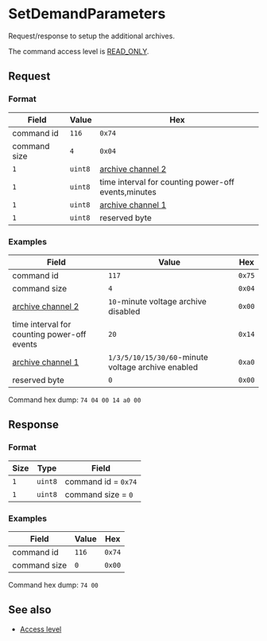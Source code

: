 # SetDemandParameters

Request/response to setup the additional archives.

The command access level is [READ_ONLY](../basics.md#command-access-level).


## Request

### Format

| Field        | Value   | Hex                                                             |
| ------------ | ------- | --------------------------------------------------------------- |
| command id   | `116`   | `0x74`                                                          |
| command size | `4`     | `0x04`                                                          |
| `1`          | `uint8` | [archive channel 2](./GetDemandParameters.md#archive-channel-2) |
| `1`          | `uint8` | time interval for counting power-off events,minutes             |
| `1`          | `uint8` | [archive channel 1](./GetDemandParameters.md#archive-channel-1) |
| `1`          | `uint8` | reserved byte                                                   |

### Examples

| Field                                                           | Value                                              | Hex    |
| --------------------------------------------------------------- | -------------------------------------------------- | ------ |
| command id                                                      | `117`                                              | `0x75` |
| command size                                                    | `4`                                                | `0x04` |
| [archive channel 2](./GetDemandParameters.md#archive-channel-2) | `10`-minute voltage archive disabled               | `0x00` |
| time interval for counting power-off events                     | `20`                                               | `0x14` |
| [archive channel 1](./GetDemandParameters.md#archive-channel-1) | `1/3/5/10/15/30/60`-minute voltage archive enabled | `0xa0` |
| reserved byte                                                   | `0`                                                | `0x00` |

Command hex dump: `74 04 00 14 a0 00`


## Response

### Format

| Size | Type    | Field               |
| ---- | ------- | ------------------- |
| `1`  | `uint8` | command id = `0x74` |
| `1`  | `uint8` | command size = `0`  |

### Examples

| Field        | Value | Hex    |
| ------------ | ----- | ------ |
| command id   | `116` | `0x74` |
| command size | `0`   | `0x00` |

Command hex dump: `74 00`


## See also

* [Access level](../basics.md#command-access-level)
